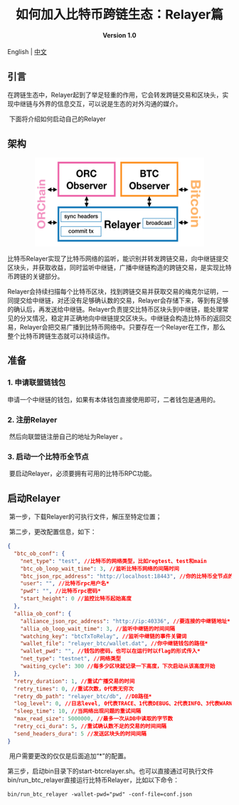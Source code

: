 <h1 align="center">如何加入比特币跨链生态：Relayer篇</h1>
<h4 align="center">Version 1.0 </h4>

English | [中文](https://github.com/ontio/cross-chain/blob/master/btc/How_to_Join_the_Bitcoin_Cross-Chain_Ecosystem-Relayer_Guide_CN.md)

## 引言

​	在跨链生态中，Relayer起到了举足轻重的作用，它会转发跨链交易和区块头，实现中继链与外界的信息交互，可以说是生态的对外沟通的媒介。

​	下面将介绍如何启动自己的Relayer

## 架构

<div align=center><img width="380" height="200" src="./pic/relayer.png"/></div>

​	比特币Relayer实现了比特币网络的监听，能识别并转发跨链交易，向中继链提交区块头，并获取收益，同时监听中继链，广播中继链构造的跨链交易，是实现比特币跨链的关键部分。

​	Relayer会持续扫描每个比特币区块，找到跨链交易并获取交易的梅克尔证明，一同提交给中继链，对还没有足够确认数的交易，Relayer会存储下来，等到有足够的确认后，再发送给中继链。Relayer负责提交比特币区块头到中继链，能处理常见的分叉情况，稳定并正确地向中继链提交区块头。中继链会构造比特币的返回交易，Relayer会把交易广播到比特币网络中。只要存在一个Relayer在工作，那么整个比特币跨链生态就可以持续运作。

## 准备

### 1. 申请联盟链钱包

​	申请一个中继链的钱包，如果有本体钱包直接使用即可，二者钱包是通用的。

### 2. 注册Relayer

​	然后向联盟链注册自己的地址为Relayer 。

### 3. 启动一个比特币全节点

​	要启动Relayer，必须要拥有可用的比特币RPC功能。

## 启动Relayer

​	第一步，下载Relayer的可执行文件，解压至特定位置；

​	第二步，更改配置信息，如下：

```json
{
  "btc_ob_conf": {
    "net_type": "test", //比特币的网络类型，比如regtest、test和main
    "btc_ob_loop_wait_time": 3, //监听比特币网络的间隔时间
    "btc_json_rpc_address": "http://localhost:18443", //你的比特币全节点的rpc地址*
    "user": "", //比特币rpc用户名*
    "pwd": "", //比特币rpc密码*
    "start_height": 0 //监控比特币起始高度
  },
  "allia_ob_conf": {
    "alliance_json_rpc_address": "http://ip:40336", //要连接的中继链地址*
    "allia_ob_loop_wait_time": 3, //监听中继链的时间间隔
    "watching_key": "btcTxToRelay", //监听中继链的事件关键词
    "wallet_file": "relayer_btc/wallet.dat", //你中继链钱包的路径*
    "wallet_pwd": "", //钱包的密码，也可以在运行时以flag的形式传入*
    "net_type": "testnet", //网络类型
    "waiting_cycle": 300 //每多少区块就记录一下高度，下次启动从该高度开始
  },
  "retry_duration": 1, //重试广播交易的时间
  "retry_times": 0, //重试次数，0代表无穷次
  "retry_db_path": "relayer_btc/db", //DB路径*
  "log_level": 0, //日志level, 0代表TRACE、1代表DEBUG、2代表INFO、3代表WARN、4代表ERROR
  "sleep_time": 10, //当网络出现问题的重试间隔
  "max_read_size": 5000000, //最多一次从DB中读取的字节数
  "retry_cci_dura": 5, //重试确认数不足的交易的时间间隔
  "send_headers_dura": 5 //发送区块头的时间间隔
}
```

​	用户需要更改的仅仅是后面追加“*”的配置。

​	第三步，启动bin目录下的start-btcrelayer.sh。也可以直接通过可执行文件bin/run_btc_relayer直接运行比特币Relayer，比如以下命令：

```shell
bin/run_btc_relayer -wallet-pwd="pwd" -conf-file=conf.json
```

